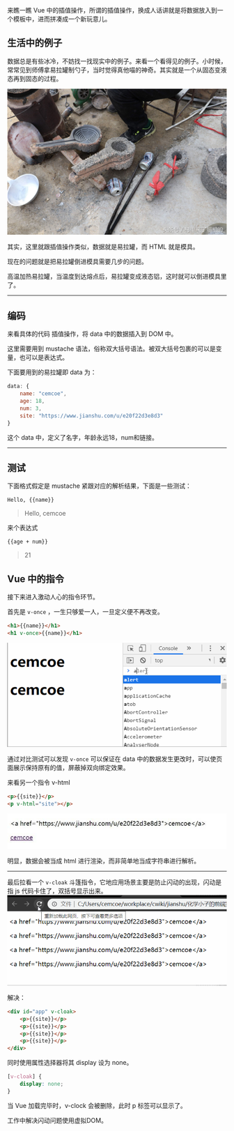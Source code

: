 来瞧一瞧 Vue 中的插值操作，所谓的插值操作，换成人话讲就是将数据放入到一个模板中，进而拼凑成一个新玩意儿。


## 生活中的例子
数据总是有些冰冷，不妨找一找现实中的例子。来看一个看得见的例子。小时候，常常见到师傅拿易拉罐制勺子，当时觉得真他喵的神奇。其实就是一个从固态变液态再到固态的过程。


![易拉罐制勺子|图源水印|侵删](./shaozi.jpeg)

其实，这里就跟插值操作类似，数据就是易拉罐，而 HTML 就是模具。

现在的问题就是把易拉罐倒进模具需要几步的问题。

高温加热易拉罐，当温度到达熔点后，易拉罐变成液态铝，这时就可以倒进模具里了。

---
## 编码
来看具体的代码
插值操作，将 data 中的数据插入到 DOM 中。

这里需要用到 mustache 语法，俗称双大括号语法。被双大括号包裹的可以是变量，也可以是表达式。

下面要用到的易拉罐即 data 为：
```js
data: {
    name: "cemcoe",
    age: 18,
    num: 3,
    site: "https://www.jianshu.com/u/e20f22d3e8d3"
}
```
这个 data 中，定义了名字，年龄永远18，num和链接。


---

## 测试
下面格式假定是 mustache 紧跟对应的解析结果，下面是一些测试：

```html
Hello, {{name}}
```
> Hello, cemcoe


来个表达式
```html
{{age + num}}
```
> 21


## Vue 中的指令

接下来进入激动人心的指令环节。

首先是 `v-once` ，一生只够爱一人，一旦定义便不再改变。

```html
<h1>{{name}}</h1>
<h1 v-once>{{name}}</h1>
```
![v-once](./v-once.gif)

通过对比测试可以发现 `v-once` 可以保证在 data 中的数据发生更改时，可以使页面展示保持原有的值，屏蔽掉双向绑定效果。


来看另一个指令 v-html
```html
<p>{{site}}</p>
<p v-html="site"></p>
```
![v-html](./v-html.jpg)

明显，数据会被当成 html 进行渲染，而非简单地当成字符串进行解析。

---


最后拉看一个 `v-cloak` 斗篷指令，它地应用场景主要是防止闪动的出现，闪动是指 js 代码卡住了，双括号显示出来。
![{{}}闪动](./v-cloak.gif)


解决：
```html
<div id="app" v-cloak>
    <p>{{site}}</p>
    <p>{{site}}</p>
    <p>{{site}}</p>
    <p>{{site}}</p>
</div>
```

同时使用属性选择器将其 display 设为 none。
```css
[v-cloak] {
    display: none;
}
```
当 Vue 加载完毕时，v-clock 会被删除，此时 p 标签可以显示了。

工作中解决闪动问题使用虚拟DOM。



